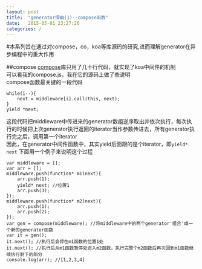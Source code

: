 ```yaml
---
layout: post
title:  "generator探幽(1)--compose函数"
date:   2015-05-01 23:27:26
categories: /
---
```

#本系列旨在通过对compose，co，koa等库源码的研究,进而理解generator在异步编程中的重大作用

##compose
[compose](http://https://github.com/koajs/compose)库只用了几十行代码，就实现了koa中间件的机制  
可以看我的compose.js，我在它的源码上做了些说明  
compose函数最关键的一段代码    

    while(i--){
        next = middleware[i].call(this, next);
    }
    yield *next;

这段代码把middleware中传进来的generator数组逆序取出并依次执行，每次执行的时候把上次generator执行返回的iterator当作参数传进去，所有generator执行完之后，调用第一个iterator  
因此，在generator中间件函数中，其实yield后面跟的是个iterator，即```yield* next```
下面用一个例子来说明这个过程  

    var middleware = [];
    var arr = []; 
    middleware.push(function* m1(next){
        arr.push(1);
        yield* next; //位置1
        arr.push(3);
    });
    middleware.push(function* m2(next){
        arr.push(1);
        arr.push(2);
    });
    var gen = compose(middleware); //将middleware中的两个generator'组合'成一个新的generator函数
    var it = gen();
    it.next(); //执行后会停在m1函数的位置1处
    it.next(); //执行后从m1函数暂停处进入m2函数，执行完整个m2函数后再次回到m1函数继续执行剩下的部分
    console.log(arr); //[1,2,3,4]
